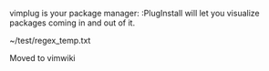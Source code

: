 
 vimplug is your package manager:
:PlugInstall 
will let you visualize packages coming in and out of it.

~/test/regex_temp.txt

Moved to vimwiki
